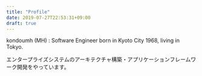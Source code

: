 ```yaml
---
title: "Profile"
date: 2019-07-27T22:53:31+09:00
draft: true
---
```


kondoumh (MH) : Software Engineer
born in Kyoto City 1968, living in Tokyo.

エンタープライズシステムのアーキテクチャ構築・アプリケーションフレームワーク開発をやっています。

